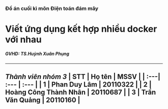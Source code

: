 ### Đồ án cuối kì môn Điện toán đám mây
# Viết ứng dụng kết hợp nhiều docker với nhau

##### GVHD: TS.Huỳnh Xuân Phụng

---
_Thành viên nhóm 3_
| STT | Họ tên | MSSV |
| :---| :--- | :--- |
| 1 | Phan Duy Lâm | 20110322 |
| 2 | Hoàng Công Thành Nhân | 20110687 |
| 3 | Trần Văn Quảng | 20110160 |
---
